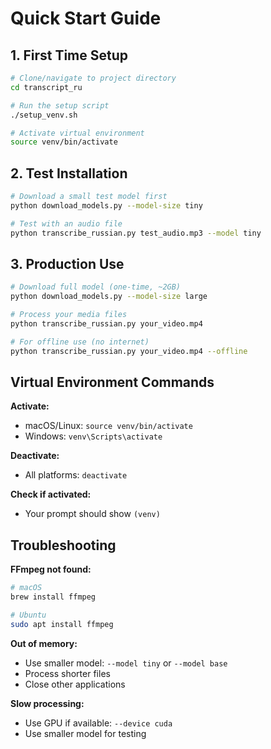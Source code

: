 # Quick Start Guide

## 1. First Time Setup

```bash
# Clone/navigate to project directory
cd transcript_ru

# Run the setup script
./setup_venv.sh

# Activate virtual environment
source venv/bin/activate
```

## 2. Test Installation

```bash
# Download a small test model first
python download_models.py --model-size tiny

# Test with an audio file
python transcribe_russian.py test_audio.mp3 --model tiny
```

## 3. Production Use

```bash
# Download full model (one-time, ~2GB)
python download_models.py --model-size large

# Process your media files
python transcribe_russian.py your_video.mp4

# For offline use (no internet)
python transcribe_russian.py your_video.mp4 --offline
```

## Virtual Environment Commands

**Activate:**
- macOS/Linux: `source venv/bin/activate`
- Windows: `venv\Scripts\activate`

**Deactivate:**
- All platforms: `deactivate`

**Check if activated:**
- Your prompt should show `(venv)`

## Troubleshooting

**FFmpeg not found:**
```bash
# macOS
brew install ffmpeg

# Ubuntu
sudo apt install ffmpeg
```

**Out of memory:**
- Use smaller model: `--model tiny` or `--model base`
- Process shorter files
- Close other applications

**Slow processing:**
- Use GPU if available: `--device cuda`
- Use smaller model for testing